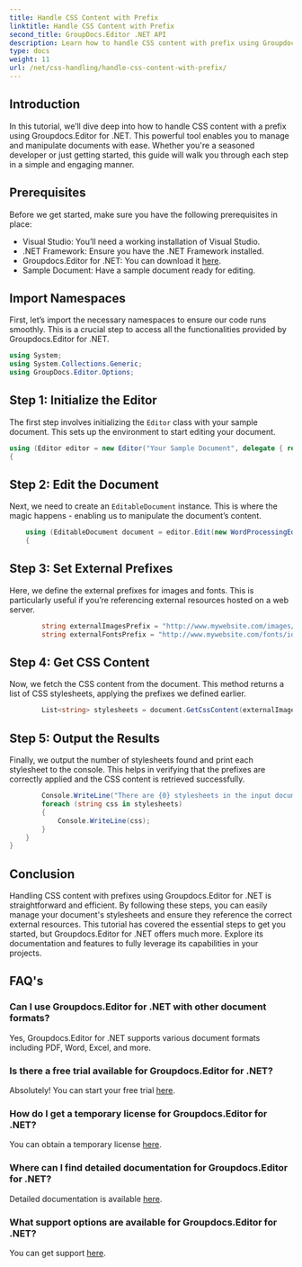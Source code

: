 ```yaml
---
title: Handle CSS Content with Prefix
linktitle: Handle CSS Content with Prefix
second_title: GroupDocs.Editor .NET API
description: Learn how to handle CSS content with prefix using Groupdocs.Editor for .NET in this detailed step-by-step tutorial. Perfect for developers of all levels.
type: docs
weight: 11
url: /net/css-handling/handle-css-content-with-prefix/
---
```

## Introduction
In this tutorial, we’ll dive deep into how to handle CSS content with a prefix using Groupdocs.Editor for .NET. This powerful tool enables you to manage and manipulate documents with ease. Whether you're a seasoned developer or just getting started, this guide will walk you through each step in a simple and engaging manner.
## Prerequisites
Before we get started, make sure you have the following prerequisites in place:
- Visual Studio: You’ll need a working installation of Visual Studio.
- .NET Framework: Ensure you have the .NET Framework installed.
- Groupdocs.Editor for .NET: You can download it [here](https://releases.groupdocs.com/editor/net/).
- Sample Document: Have a sample document ready for editing.
## Import Namespaces
First, let’s import the necessary namespaces to ensure our code runs smoothly. This is a crucial step to access all the functionalities provided by Groupdocs.Editor for .NET.
```csharp
using System;
using System.Collections.Generic;
using GroupDocs.Editor.Options;
```
## Step 1: Initialize the Editor
The first step involves initializing the `Editor` class with your sample document. This sets up the environment to start editing your document.
```csharp
using (Editor editor = new Editor("Your Sample Document", delegate { return new WordProcessingLoadOptions(); }))
{
```
## Step 2: Edit the Document
Next, we need to create an `EditableDocument` instance. This is where the magic happens - enabling us to manipulate the document’s content.
```csharp
    using (EditableDocument document = editor.Edit(new WordProcessingEditOptions()))
    {
```
## Step 3: Set External Prefixes
Here, we define the external prefixes for images and fonts. This is particularly useful if you’re referencing external resources hosted on a web server.
```csharp
        string externalImagesPrefix = "http://www.mywebsite.com/images/id=";
        string externalFontsPrefix = "http://www.mywebsite.com/fonts/id=";
```
## Step 4: Get CSS Content
Now, we fetch the CSS content from the document. This method returns a list of CSS stylesheets, applying the prefixes we defined earlier.
```csharp
        List<string> stylesheets = document.GetCssContent(externalImagesPrefix, externalFontsPrefix);
```
## Step 5: Output the Results
Finally, we output the number of stylesheets found and print each stylesheet to the console. This helps in verifying that the prefixes are correctly applied and the CSS content is retrieved successfully.
```csharp
        Console.WriteLine("There are {0} stylesheets in the input document", stylesheets.Count);
        foreach (string css in stylesheets)
        {
            Console.WriteLine(css);
        }
    }
}
```
## Conclusion
Handling CSS content with prefixes using Groupdocs.Editor for .NET is straightforward and efficient. By following these steps, you can easily manage your document's stylesheets and ensure they reference the correct external resources. This tutorial has covered the essential steps to get you started, but Groupdocs.Editor for .NET offers much more. Explore its documentation and features to fully leverage its capabilities in your projects.
## FAQ's
### Can I use Groupdocs.Editor for .NET with other document formats?
Yes, Groupdocs.Editor for .NET supports various document formats including PDF, Word, Excel, and more.
### Is there a free trial available for Groupdocs.Editor for .NET?
Absolutely! You can start your free trial [here](https://releases.groupdocs.com/).
### How do I get a temporary license for Groupdocs.Editor for .NET?
You can obtain a temporary license [here](https://purchase.groupdocs.com/temporary-license/).
### Where can I find detailed documentation for Groupdocs.Editor for .NET?
Detailed documentation is available [here](https://reference.groupdocs.com/editor/net/).
### What support options are available for Groupdocs.Editor for .NET?
You can get support [here](https://forum.groupdocs.com/c/editor/20).
